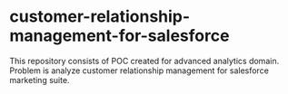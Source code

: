 # customer-relationship-management-for-salesforce
This repository consists of POC created for advanced analytics domain. Problem is analyze customer relationship management for salesforce marketing suite.
